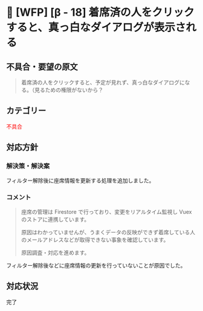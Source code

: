 # 🌳 [WFP] [β - 18] 着席済の人をクリックすると、真っ白なダイアログが表示される

## 不具合・要望の原文

> 着席済の人をクリックすると、予定が見れず、真っ白なダイアログになる。（見るための権限がないから？

## カテゴリー

<span style="color: red;">不具合</span>

## 対応方針

### 解決策・解決案

フィルター解除後に座席情報を更新する処理を追加しました。

### コメント

> 座席の管理は Firestore で行っており、変更をリアルタイム監視し Vuex のストアに連携しています。
>
> 原因はわかっていませんが、うまくデータの反映ができず着席している人のメールアドレスなどが取得できない事象を確認しています。
>
> 原因調査・対応を進めます。

フィルター解除後などに座席情報の更新を行っていないことが原因でした。



## 対応状況

完了
